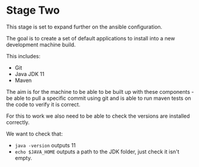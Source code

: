 # Stage Two

This stage is set to expand further on the ansible configuration.

The goal is to create a set of default applications to install into a new development machine build.

This includes:
- Git
- Java JDK 11
- Maven

The aim is for the machine to be able to be built up with these components - be able to pull a specific commit using git and
is able to run maven tests on the code to verify it is correct.

For this to work we also need to be able to check the versions are installed correctly.

We want to check that:
- `java -version` outputs 11
- `echo $JAVA_HOME` outputs a path to the JDK folder, just check it isn't empty.
